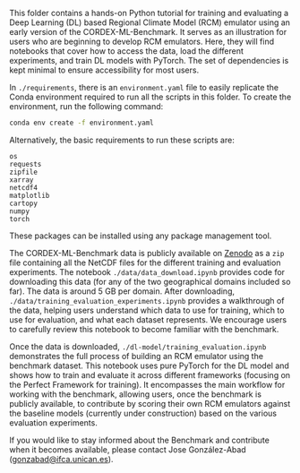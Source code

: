 This folder contains a hands-on Python tutorial for training and evaluating a Deep Learning (DL) based Regional Climate Model (RCM) emulator using an early version of the CORDEX-ML-Benchmark. It serves as an illustration for users who are beginning to develop RCM emulators. Here, they will find notebooks that cover how to access the data, load the different experiments, and train DL models with PyTorch. The set of dependencies is kept minimal to ensure accessibility for most users.

In `./requirements`, there is an `environment.yaml` file to easily replicate the Conda environment required to run all the scripts in this folder. To create the environment, run the following command:

```bash
conda env create -f environment.yaml
```


Alternatively, the basic requirements to run these scripts are:

```
os
requests
zipfile
xarray
netcdf4
matplotlib
cartopy
numpy
torch
```

These packages can be installed using any package management tool.

The CORDEX-ML-Benchmark data is publicly available on [Zenodo](https://zenodo.org/records/15797226) as a `zip` file containing all the NetCDF files for the different training and evaluation experiments. The notebook `./data/data_download.ipynb` provides code for downloading this data (for any of the two geographical domains included so far). The data is around 5 GB per domain. After downloading, `./data/training_evaluation_experiments.ipynb` provides a walkthrough of the data, helping users understand which data to use for training, which to use for evaluation, and what each dataset represents. We encourage users to carefully review this notebook to become familiar with the benchmark.

Once the data is downloaded, `./dl-model/training_evaluation.ipynb` demonstrates the full process of building an RCM emulator using the benchmark dataset. This notebook uses pure PyTorch for the DL model and shows how to train and evaluate it across different frameworks (focusing on the Perfect Framework for training). It encompasses the main workflow for working with the benchmark, allowing users, once the benchmark is publicly available, to contribute by scoring their own RCM emulators against the baseline models (currently under construction) based on the various evaluation experiments.

If you would like to stay informed about the Benchmark and contribute when it becomes available, please contact Jose González-Abad (gonzabad@ifca.unican.es).